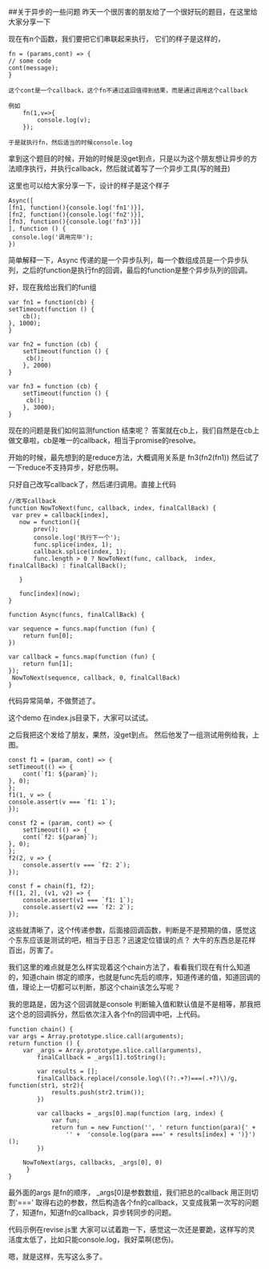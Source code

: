 ##关于异步的一些问题
昨天一个很厉害的朋友给了一个很好玩的题目，在这里给大家分享一下

现在有n个函数，我们要把它们串联起来执行，
它们的样子是这样的，

	fn = (params,cont) => {
    // some code
    cont(message);
	}

	这个cont是一个callback，这个fn不通过返回值得到结果，而是通过调用这个callback

	例如
		fn(1,v=>{
  			console.log(v);
		});

	于是就执行fn，然后适当的时候console.log


拿到这个题目的时候，开始的时候是没get到点，只是以为这个朋友想让异步的方法顺序执行，并执行callback，然后就试着写了一个异步工具(写的贼丑)

这里也可以给大家分享一下，设计的样子是这个样子

	Async([
    [fn1, function(){console.log('fn1')}],
    [fn2, function(){console.log('fn2')}],
    [fn3, function(){console.log('fn3')}]
	], function () {
   	 console.log('调用完毕');	
	})
	
简单解释一下，Async 传递的是一个异步队列，每一个数组成员是一个异步队列，之后的function是执行fn的回调，最后的function是整个异步队列的回调。

好，现在我给出我们的fun组

	var fn1 = function(cb) {
    setTimeout(function () {
        cb();
    }, 1000);
	}

	var fn2 = function (cb) {
    	setTimeout(function () {
       	 cb();
    	}, 2000)
	}

	var fn3 = function (cb) {
    	setTimeout(function () {
       	 cb();
    	}, 3000);	
	}
	
现在的问题是我们如何监测function 结束呢？ 答案就在cb上，我们自然是在cb上做文章啦，cb是唯一的callback，相当于promise的resolve。

开始的时候，最先想到的是reduce方法，大概调用关系是 fn3(fn2(fn1)) 然后试了一下reduce不支持异步，好悲伤啊。

只好自己改写callback了，然后递归调用。直接上代码

	//改写callback
	function NowToNext(func, callback, index, finalCallBack) {
  	 var prev = callback[index],
       now = function(){
           prev();
           console.log('执行下一个');
           func.splice(index, 1);
           callback.splice(index, 1);
           func.length > 0 ? NowToNext(func, callback,  index, finalCallBack) : finalCallBack();

       }

       func[index](now);
	}

	function Async(funcs, finalCallBack) {

    var sequence = funcs.map(function (fun) {
        return fun[0];
    })

    var callback = funcs.map(function (fun) {
        return fun[1];
    });
   	 NowToNext(sequence, callback, 0, finalCallBack)
	}
	
代码异常简单，不做赘述了。

这个demo 在index.js目录下，大家可以试试。

之后我把这个发给了朋友，果然，没get到点。
然后他发了一组测试用例给我，上图。

	const f1 = (param, cont) => {
    setTimeout(() => {
        cont(`f1: ${param}`);
    }, 0);
	};
	f1(1, v => {
    console.assert(v === `f1: 1`);
	});

	const f2 = (param, cont) => {
   	 	setTimeout(() => {
        cont(`f2: ${param}`);
    }, 0);
	};
	f2(2, v => {
   	 	console.assert(v === `f2: 2`);
	});

	const f = chain(f1, f2);
	f([1, 2], (v1, v2) => {
    	console.assert(v1 === `f1: 1`);
    	console.assert(v2 === `f2: 2`);
	});

这些就清晰了，这个f传递参数，后面接回调函数，判断是不是预期的值，感觉这个东东应该是测试的吧，相当于日志？迅速定位错误的点？ 大牛的东西总是花样百出，厉害了。
	
我们这里的难点就是怎么样实现着这个chain方法了，看看我们现在有什么知道的，知道chain 绑定的顺序，也就是func先后的顺序，知道传递的值，知道回调的值，理论上一切都可以判断，那这个chain该怎么写呢？

我的思路是，因为这个回调就是console 判断输入值和默认值是不是相等，那我把这个总的回调拆分，然后依次注入各个fn的回调中吧，上代码。

	function chain() {
    var args = Array.prototype.slice.call(arguments);
    return function () {
        var _args = Array.prototype.slice.call(arguments),
            finalCallback = _args[1].toString();

            var results = [];
            finalCallback.replace(/console.log\((?:.+?)===(.+?)\)/g, function(str1, str2){
                results.push(str2.trim());
            })

            var callbacks = _args[0].map(function (arg, index) {
                var fun;
                return fun = new Function('', ' return function(para){' +
                    '' +  'console.log(para ===' + results[index] + ')}')();
            })
        
        NowToNext(args, callbacks, _args[0], 0)
   		 }
	}
最外面的args 是fn的顺序， _args[0]是参数数组，我们把总的callback 用正则切割'===' 取得右边的参数，然后构造各个fn的callback，又变成我第一次写的问题了，知道fn，知道fn的callback，异步转同步的问题。

代码示例在revise.js里
大家可以试着跑一下，感觉这一次还是要跪，这样写的灵活度太低了，比如只能console.log，我好菜啊(悲伤)。

嗯，就是这样，先写这么多了。			
